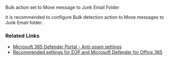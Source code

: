 Bulk action set to Move message to Junk Email Folder

It is recommended to configure Bulk detection action to Move messages to Junk Email folder.

### Related Links

* [Microsoft 365 Defender Portal - Anti-spam settings](https://security.microsoft.com/antispam) 
* [Recommended settings for EOP and Microsoft Defender for Office 365](https://aka.ms/orca-atpp-docs-6)
